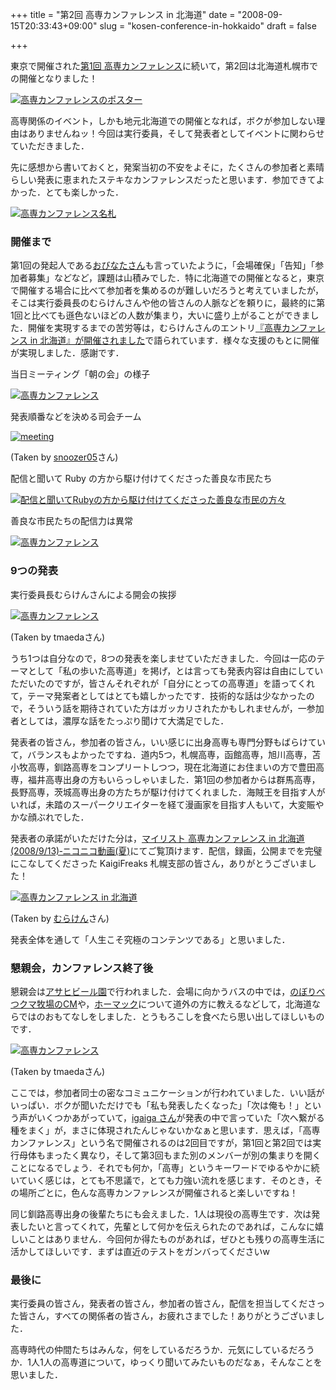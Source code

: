 +++
title = "第2回 高専カンファレンス in 北海道"
date = "2008-09-15T20:33:43+09:00"
slug = "kosen-conference-in-hokkaido"
draft = false

+++

<p>東京で開催された<a href="http://kosen-con.cms.am/?%E7%AC%AC%E4%B8%80%E5%9B%9E">第1回 高専カンファレンス</a>に続いて，第2回は北海道札幌市での開催となりました！</p>
<p><a href="http://www.flickr.com/photos/june29/2770295247/" title="高専カンファレンスのポスター by june29, on Flickr"><img src="http://farm4.static.flickr.com/3207/2770295247_bcb6d2348d.jpg" alt="高専カンファレンスのポスター" /></a></p>
<p>高専関係のイベント，しかも地元北海道での開催となれば，ボクが参加しない理由はありませんねッ！今回は実行委員，そして発表者としてイベントに関わらせていただきました．</p>
<p>先に感想から書いておくと，発案当初の不安をよそに，たくさんの参加者と素晴らしい発表に恵まれたステキなカンファレンスだったと思います．参加できてよかった．とても楽しかった．</p>
<p><a href="http://www.flickr.com/photos/june29/2856915336/" title="高専カンファレンス名札 by june29, on Flickr"><img src="http://farm4.static.flickr.com/3009/2856915336_17d9f600e5.jpg" alt="高専カンファレンス名札" /></a></p>
<h3>開催まで</h3>
<p>第1回の発起人である<a href="http://d.hatena.ne.jp/earth2001y/">おびなたさん</a>も言っていたように，「会場確保」「告知」「参加者募集」などなど，課題は山積みでした．特に北海道での開催となると，東京で開催する場合に比べて参加者を集めるのが難しいだろうと考えていましたが，そこは実行委員長のむらけんさんや他の皆さんの人脈などを頼りに，最終的に第1回と比べても遜色ないほどの人数が集まり，大いに盛り上がることができました．開催を実現するまでの苦労等は，むらけんさんのエントリ<a href="http://d.hatena.ne.jp/mrkn/20080913/kosenconfdo2008">『高専カンファレンス in 北海道』が開催されました</a>で語られています．様々な支援のもとに開催が実現しました．感謝です．</p>
<p>当日ミーティング「朝の会」の様子</p>
<p><a href="http://www.flickr.com/photos/june29/2856270060/" title="高専カンファレンス by june29, on Flickr"><img src="http://farm4.static.flickr.com/3232/2856270060_2e7bb45d77.jpg" alt="高専カンファレンス" /></a></p>
<p>発表順番などを決める司会チーム</p>
<p><a href="http://www.flickr.com/photos/snoozer/2853429592/" title="meeting by snoozer05, on Flickr"><img src="http://farm4.static.flickr.com/3022/2853429592_b7ef230b46.jpg" alt="meeting" /></a></p>
<p class="photo-caption">(Taken by <a href="http://www.flickr.com/photos/snoozer/">snoozer05</a>さん)</p>
<p>配信と聞いて Ruby の方から駆け付けてくださった善良な市民たち</p>
<p><a href="http://www.flickr.com/photos/june29/2856304978/" title="配信と聞いてRubyの方から駆け付けてくださった善良な市民の方々 by june29, on Flickr"><img src="http://farm4.static.flickr.com/3293/2856304978_4525a71bbe.jpg" alt="配信と聞いてRubyの方から駆け付けてくださった善良な市民の方々" /></a></p>
<p>善良な市民たちの配信力は異常</p>
<p><a href="http://www.flickr.com/photos/june29/2856279522/" title="高専カンファレンス by june29, on Flickr"><img src="http://farm4.static.flickr.com/3042/2856279522_3f092e2f70.jpg" alt="高専カンファレンス" /></a></p>
<h3>9つの発表</h3>
<p>実行委員長むらけんさんによる開会の挨拶</p>
<p><a href="http://www.flickr.com/photos/june29/2856265760/" title="高専カンファレンス by june29, on Flickr"><img src="http://farm4.static.flickr.com/3017/2856265760_a9f512e077.jpg" alt="高専カンファレンス" /></a></p>
<p class="photo-caption">(Taken by tmaedaさん)</p>
<p>うち1つは自分なので，8つの発表を楽しませていただきました．今回は一応のテーマとして「私の歩いた高専道」を掲げ，とは言っても発表内容は自由にしていただいたのですが，皆さんそれぞれが「自分にとっての高専道」を語ってくれて，テーマ発案者としてはとても嬉しかったです．技術的な話は少なかったので，そういう話を期待されていた方はガッカリされたかもしれませんが，一参加者としては，濃厚な話をたっぷり聞けて大満足でした．</p>
<p>発表者の皆さん，参加者の皆さん，いい感じに出身高専も専門分野もばらけていて，バランスもよかったですね．道内5つ，札幌高専，函館高専，旭川高専，苫小牧高専，釧路高専をコンプリートしつつ，現在北海道にお住まいの方で豊田高専，福井高専出身の方もいらっしゃいました．第1回の参加者からは群馬高専，長野高専，茨城高専出身の方たちが駆け付けてくれました．海賊王を目指す人がいれば，未踏のスーパークリエイターを経て漫画家を目指す人もいて，大変賑やかな顔ぶれでした．</p>
<p>発表者の承諾がいただけた分は，<a href="http://www.nicovideo.jp/mylist/8348847">マイリスト 高専カンファレンス in 北海道(2008/9/13)‐ニコニコ動画(夏)</a>にてご覧頂けます．配信，録画，公開までを完璧にこなしてくださった KaigiFreaks 札幌支部の皆さん，ありがとうございました！</p>
<p><a href="http://www.flickr.com/photos/muraken/2854942333/" title="高専カンファレンス in 北海道 by mrkn, on Flickr"><img src="http://farm4.static.flickr.com/3197/2854942333_3b3d05dec0.jpg" alt="高専カンファレンス in 北海道" /></a></p>
<p class="photo-caption">(Taken by <a href="http://www.flickr.com/photos/muraken/">むらけん</a>さん)</p>
<p>発表全体を通して「人生こそ究極のコンテンツである」と思いました．</p>
<h3>懇親会，カンファレンス終了後</h3>
<p>懇親会は<a href="http://www.asahibeer.co.jp/restaurant/garden/hamanasu/index.html">アサヒビール園</a>で行われました．会場に向かうバスの中では，<a href="http://www.youtube.com/watch?v=0NFg19NmAqU">のぼりべつクマ牧場のCM</a>や，<a href="http://www.homac.co.jp/">ホーマック</a>について道外の方に教えるなどして，北海道ならではのおもてなしをしました．とうもろこしを食べたら思い出してほしいものです．</p>
<p><a href="http://www.flickr.com/photos/june29/2855434827/" title="高専カンファレンス by june29, on Flickr"><img src="http://farm4.static.flickr.com/3180/2855434827_5e4179d8ea.jpg" alt="高専カンファレンス" /></a></p>
<p class="photo-caption">(Taken by tmaedaさん)</p>
<p>ここでは，参加者同士の密なコミュニケーションが行われていました．いい話がいっぱい．ボクが聞いただけでも「私も発表したくなった」「次は俺も！」という声がいくつかあがっていて，<a href="http://igarashikuniaki.net/tdiary/20080913.html#p01">igaiga さん</a>が発表の中で言っていた「次へ繋がる種をまく」が，まさに体現されたんじゃないかなぁと思います．思えば，「高専カンファレンス」という名で開催されるのは2回目ですが，第1回と第2回では実行母体もまったく異なり，そして第3回もまた別のメンバーが別の集まりを開くことになるでしょう．それでも何か，「高専」というキーワードでゆるやかに続いていく感じは，とても不思議で，とても力強い流れを感じます．そのとき，その場所ごとに，色んな高専カンファレンスが開催されると楽しいですね！</p>
<p>同じ釧路高専出身の後輩たちにも会えました．1人は現役の高専生です．次は発表したいと言ってくれて，先輩として何かを伝えられたのであれば，こんなに嬉しいことはありません．今回何か得たものがあれば，ぜひとも残りの高専生活に活かしてほしいです．まずは直近のテストをガンバってくださいw</p>
<h3>最後に</h3>
<p>実行委員の皆さん，発表者の皆さん，参加者の皆さん，配信を担当してくださった皆さん，すべての関係者の皆さん，お疲れさまでした！ありがとうございました．</p>
<p>高専時代の仲間たちはみんな，何をしているだろうか．元気にしているだろうか．1人1人の高専道について，ゆっくり聞いてみたいものだなぁ，そんなことを思いました．</p>
